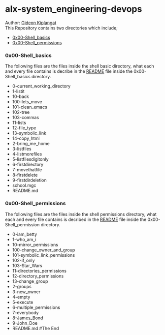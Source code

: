 # alx-system_engineering-devops
Author: <a href="https://github.com/gkiplangat">Gideon Kiplangat</a> <br>
This Repository contains two directories which include;
* <a href="https://github.com/gkiplangat/alx-system_engineering-devops/tree/master/0x00-shell_basics">0x00-Shell_basics</a>
* <a href="https://github.com/gkiplangat/alx-system_engineering-devops/tree/master/0x01-shell_permissions">0x00-Shell_permissions</a>

### 0x00-Shell_basics
The following files are the files inside the shell basic directory, what each and every file contains is decribe in the 
<a href="https://github.com/gkiplangat/alx-system_engineering-devops/blob/master/0x00-shell_basics/README.md">README</a> file inside the 
0x00-Shell_basics directory.
* 0-current_working_directory
* 1-listit
* 10-back
* 100-lets_move
* 101-clean_emacs
* 102-tree
* 103-commas
* 11-lists
* 12-file_type
* 13-symbolic_link
* 14-copy_html
* 2-bring_me_home
* 3-listfiles
* 4-listmorefiles
* 5-listfilesdigitonly
* 6-firstdirectory
* 7-movethatfile
* 8-firstdelete
* 9-firstdirdeletion
* school.mgc
* README.md
### 0x00-Shell_permissions
The following files are the files inside the shell permissions directory, what each and every file contains is decribed in the 
<a href="https://github.com/gkiplangat/alx-system_engineering-devops/blob/master/0x01-shell_permissions/README.md">README</a> file inside the 
0x00-Shell_permission directory.
* 0-iam_betty
* 1-who_am_i
* 10-mirror_permissions
* 100-change_owner_and_group
* 101-symbolic_link_permissions
* 102-if_only
* 103-Star_Wars
* 11-directories_permissions
* 12-directory_permissions
* 13-change_group
* 2-groups
* 3-new_owner
* 4-empty
* 5-execute
* 6-multiple_permissions
* 7-everybody
* 8-James_Bond
* 9-John_Doe
* README.md
#The End